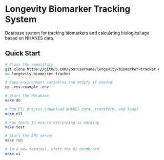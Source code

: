 # Longevity Biomarker Tracking System

Database system for tracking biomarkers and calculating biological age based on NHANES data.

## Quick Start

```bash
# Clone the repository
git clone https://github.com/yourusername/longevity-biomarker-tracker.git
cd longevity-biomarker-tracker

# Copy environment variables and modify if needed
cp .env.example .env

# Start the database
make db

# Run ETL process (download NHANES data, transform, and load)
make etl

# Run tests to ensure everything is working
make test

# Start the API server
make run

# In a new terminal, start the UI dashboard
make ui